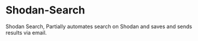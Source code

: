 # Shodan-Search
Shodan Search, Partially automates search on Shodan and saves and sends results via email.
